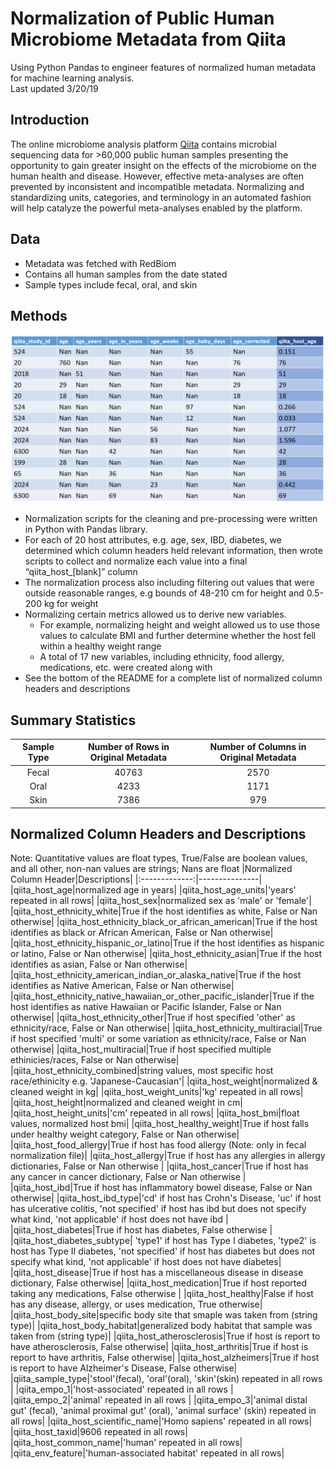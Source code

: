 # Normalization of Public Human Microbiome Metadata from Qiita
Using Python Pandas to engineer features of normalized human metadata for machine learning analysis.
<br> Last updated 3/20/19

## Introduction
The online microbiome analysis platform [Qiita](https://qiita.ucsd.edu/) contains microbial sequencing data for >60,000 public human samples presenting the opportunity to gain greater insight on the effects of the microbiome on the human health and disease. However, effective meta-analyses are often prevented by inconsistent and incompatible metadata. Normalizing and standardizing units, categories, and terminology in an automated fashion will help catalyze the powerful meta-analyses enabled by the platform.

## Data
* Metadata was fetched with RedBiom 
* Contains all human samples from the date stated
* Sample types include fecal, oral, and skin

## Methods 
![method_example](https://github.com/HuRebecca/microbiome-metadata-normalization/blob/master/example.PNG)
* Normalization scripts for the cleaning and pre-processing were written in Python with Pandas library. 
* For each of 20 host attributes, e.g. age, sex, IBD, diabetes, we determined which column headers held relevant information, then wrote scripts to collect and normalize each value into a final “qiita_host_[blank]” column
* The normalization process also including filtering out values that were outside reasonable ranges, e.g bounds of 48-210 cm for height and 0.5-200 kg for weight
* Normalizing certain metrics allowed us to derive new variables.
  * For example, normalizing height and weight allowed us to use those values to calculate BMI and further determine whether the host fell     within a healthy weight range 
  * A total of 17 new variables, including ethnicity, food allergy, medications, etc. were created along with 
* See the bottom of the README for a complete list of normalized column headers and descriptions 

## Summary Statistics
|Sample Type|Number of Rows in Original Metadata|Number of Columns in Original Metadata|
|:-------------:|:-------------:|:-------------:|
|Fecal|40763|2570|
|Oral|4233|1171|
|Skin|7386|979|

## Normalized Column Headers and Descriptions
Note: Quantitative values are float types, True/False are boolean values, and all other, non-nan values are strings; Nans are float
|Normalized Column Header|Descriptions|
|:-------------:|---------------|
|qiita_host_age|normalized age in years|
|qiita_host_age_units|'years' repeated in all rows|
|qiita_host_sex|normalized sex as 'male' or 'female'|
|qiita_host_ethnicity_white|True if the host identifies as white, False or Nan otherwise|
|qiita_host_ethnicity_black_or_african_american|True if the host identifies as black or African American, False or Nan otherwise|
|qiita_host_ethnicity_hispanic_or_latino|True if the host identifies as hispanic or latino, False or Nan otherwise|
|qiita_host_ethnicity_asian|True if the host identifies as asian, False or Nan otherwise|
|qiita_host_ethnicity_american_indian_or_alaska_native|True if the host identifies as Native American, False or Nan otherwise|
|qiita_host_ethnicity_native_hawaiian_or_other_pacific_islander|True if the host identifies as native Hawaiian or Pacific Islander, False or Nan otherwise|
|qiita_host_ethnicity_other|True if host specified 'other' as ethnicity/race, False or Nan otherwise|
|qiita_host_ethnicity_multiracial|True if host specified 'multi' or some variation as ethnicity/race, False or Nan otherwise|
|qiita_host_multiracial|True if host specified multiple ethinicies/races, False or Nan otherwise|
|qiita_host_ethnicity_combined|string values, most specific host race/ethinicity e.g. 'Japanese-Caucasian'|
|qiita_host_weight|normalized & cleaned weight in kg|
|qiita_host_weight_units|'kg' repeated in all rows|
|qiita_host_height|normalized and cleaned weight in cm|
|qiita_host_height_units|'cm' repeated in all rows|
|qiita_host_bmi|float values, normalized host bmi|
|qiita_host_healthy_weight|True if host falls under healthy weight category, False or Nan otherwise|
|qiita_host_food_allergy|True if host has food allergy (Note: only in fecal normalization file)|
|qiita_host_allergy|True if host has any allergies in allergy dictionaries, False or Nan otherwise |
|qiita_host_cancer|True if host has any cancer in cancer dictionary, False or Nan otherwise |
|qiita_host_ibd|True if host has inflammatory bowel disease, False or Nan otherwise|
|qiita_host_ibd_type|'cd' if host has Crohn's Disease, 'uc' if host has ulcerative colitis, 'not specified' if host has ibd but does not specify what kind, 'not applicable' if host does not have ibd |
|qiita_host_diabetes|True if host has diabetes, False otherwise |
|qiita_host_diabetes_subtype| 'type1' if host has Type I diabetes, 'type2' is host has Type II diabetes, 'not specified' if host has diabetes but does not specify what kind, 'not applicable' if host does not have diabetes|
|qiita_host_disease|True if host has a miscellaneous disease in disease dictionary, False otherwise|
|qiita_host_medication|True if host reported taking any medications, False otherwise |
|qiita_host_healthy|False if host has any disease, allergy, or uses medication, True otherwise|
|qiita_host_body_site|specific body site that smaple was taken from (string type)|
|qiita_host_body_habitat|generalized body habitat that sample was taken from (string type)|
|qiita_host_atherosclerosis|True if host is report to have atherosclerosis, False otherwise|
|qiita_host_arthritis|True if host is report to have arthritis, False otherwise|
|qiita_host_alzheimers|True if host is report to have Alzheimer's Disease, False otherwise|
|qiita_sample_type|'stool'(fecal), 'oral'(oral), 'skin'(skin) repeated in all rows |
|qiita_empo_1|'host-associated' repeated in all rows |
|qiita_empo_2|'animal' repeated in all rows |
|qiita_empo_3|'animal distal gut' (fecal),  'animal proximal gut' (oral),  'animal surface' (skin) repeated in all rows|
|qiita_host_scientific_name|'Homo sapiens' repeated in all rows|
|qiita_host_taxid|9606 repeated in all rows|
|qiita_host_common_name|'human' repeated in all rows|
|qiita_env_feature|'human-associated habitat' repeated in all rows|

